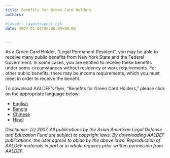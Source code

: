 ```yaml
---
title: Benefits for Green Card Holders
authors: 

#layout: layouts/post.njk
date: 2007-01-01T00:00:00+00:00


---
```


As a Green Card Holder, “Legal Permanent Resident”, you may be able to receive
many public benefits from New York State and the Federal Government. In some
cases, you are entitled to receive these benefits under some circumstances
without residency or work requirements. For other public benefits, there may be
income requirements, which you must meet in order to receive the benefit.

To download AALDEF’s flyer, “Benefits for Green Card Holders,” please click on
the appropriate language below:

-   [English][1]
-   [Bangla][2]
-   [Chinese][3]
-   [Hindi][4]

_Disclaimer: (c) 2007. All publications by the Asian American Legal Defense and
Education Fund are subject to copyright laws. By downloading AALDEF
publications, the user agrees to abide by the above laws. Reproduction of AALDEF
materials in part or in whole requires prior written permission from AALDEF._

[1]: /uploads/pdf/Benefits_for_Greencard_Holders/benefits_for_greencard_holders-english.pdf

[2]: /uploads/pdf/Benefits_for_Greencard_Holders/benefits_for_greencard_holders-bangla.pdf

[3]: /uploads/pdf/Benefits_for_Greencard_Holders/benefits_for_greencard_holders-chinese.pdf

[4]: /uploads/pdf/Benefits_for_Greencard_Holders/benefits_for_greencard_holders-hindi.pdf

